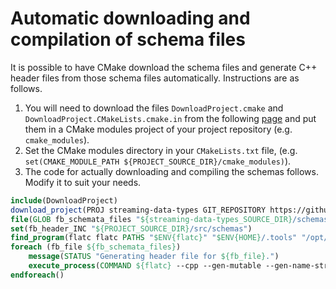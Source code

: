 # Automatic downloading and compilation of schema files

It is possible to have CMake download the schema files and generate C++ header files from those schema files automatically. Instructions are as follows.

1. You will need to download the files `DownloadProject.cmake` and `DownloadProject.CMakeLists.cmake.in` from the following [page](https://gist.github.com/SkyToGround/b458ecbef74e11c880a4774058c6f560) and put them in a CMake modules project of your project repository (e.g. `cmake_modules`).
2. Set the CMake modules directory in your `CMakeLists.txt` file, (e.g. `set(CMAKE_MODULE_PATH ${PROJECT_SOURCE_DIR}/cmake_modules)`).
3. The code for actually downloading and compiling the schemas follows. Modify it to suit your needs.

```CMake
include(DownloadProject)
download_project(PROJ streaming-data-types GIT_REPOSITORY https://github.com/ess-dmsc/streaming-data-types.git GIT_TAG master)
file(GLOB fb_schemata_files "${streaming-data-types_SOURCE_DIR}/schemas/*.fbs")
set(fb_header_INC "${PROJECT_SOURCE_DIR}/src/schemas")
find_program(flatc flatc PATHS "$ENV{flatc}" "$ENV{HOME}/.tools" "/opt/local/flatbuffers")
foreach (fb_file ${fb_schemata_files})
	message(STATUS "Generating header file for ${fb_file}.")
	execute_process(COMMAND ${flatc} --cpp --gen-mutable --gen-name-strings --scoped-enums -o ${fb_header_INC} ${fb_file})
endforeach()
```
